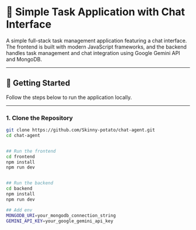 # 📝 Simple Task Application with Chat Interface

A simple full-stack task management application featuring a chat interface. The frontend is built with modern JavaScript frameworks, and the backend handles task management and chat integration using Google Gemini API and MongoDB.

---

## 🚀 Getting Started

Follow the steps below to run the application locally.

---

### 1. Clone the Repository

```bash
git clone https://github.com/Skinny-potato/chat-agent.git
cd chat-agent


## Run the frontend 
cd frontend
npm install
npm run dev


## Run the backend
cd backend
npm install
npm run dev

## Add env 
MONGODB_URI=your_mongodb_connection_string
GEMINI_API_KEY=your_google_gemini_api_key
